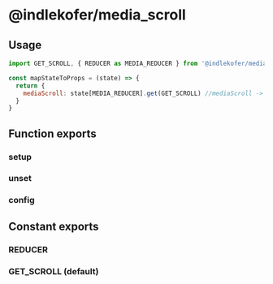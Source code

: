 # @indlekofer/media_scroll

## Usage

```js
import GET_SCROLL, { REDUCER as MEDIA_REDUCER } from '@indlekofer/media_scroll';

const mapStateToProps = (state) => {
  return {
    mediaScroll: state[MEDIA_REDUCER].get(GET_SCROLL) //mediaScroll -> {y = null, x = null, prevY = null, prevX = null}
  }
}

```

## Function exports

### setup

### unset

### config

## Constant exports

### REDUCER

### GET_SCROLL (default)
